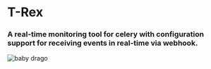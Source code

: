 # T-Rex

### A real-time monitoring tool for celery with configuration support for receiving events in real-time via webhook.


![baby drago](../main/baby_dragon.jpeg)

